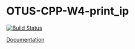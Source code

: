 # OTUS-CPP-W4-print_ip

[![Build Status](https://travis-ci.org/olpotkin/OTUS-CPP-W4-print_ip.svg?branch=master)](https://travis-ci.org/olpotkin/OTUS-CPP-W4-print_ip)

[Documentation](https://olpotkin.github.io/OTUS-CPP-W4-print_ip/main_8cpp.html)
